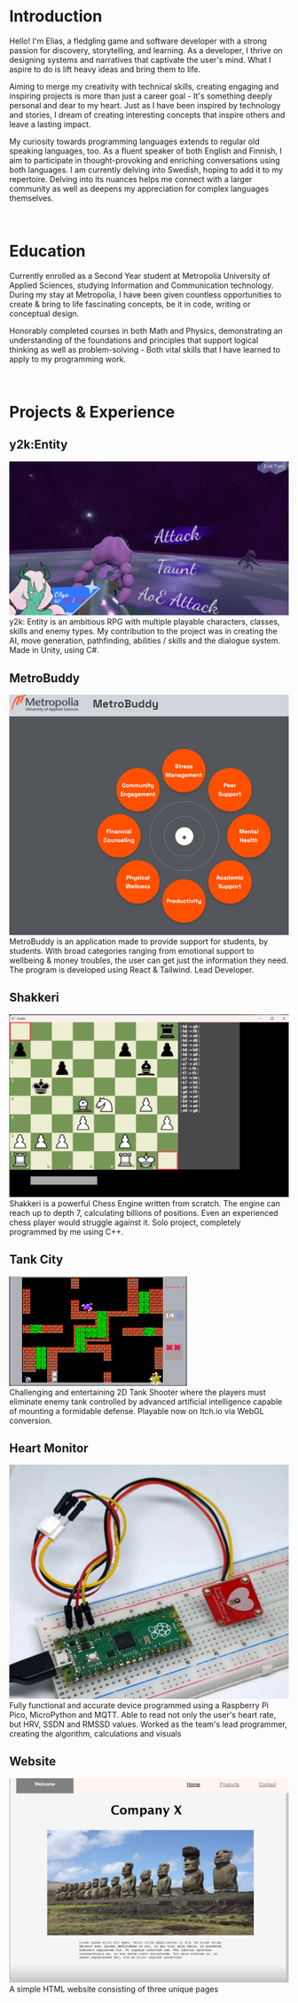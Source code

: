 <div class=texti>
  
<h1> Introduction </h1>

<p>
Hello! I'm Elias, a fledgling game and software developer with a strong passion for discovery, storytelling, and learning. As a developer, I thrive on designing systems and narratives that captivate the user's mind. What I aspire to do is lift heavy ideas and bring them to life. </p>

<p>
Aiming to merge my creativity with technical skills, creating engaging and inspiring projects is more than just a career goal - It's something deeply personal and dear to my heart. Just as I have been inspired by technology and stories, I dream of creating interesting concepts that inspire others and leave a lasting impact. </p>
  
<p>
My curiosity towards programming languages extends to regular old speaking languages, too. As a fluent speaker of both English and Finnish, I aim to participate in thought-provoking and enriching conversations using both languages. I am currently delving into Swedish, hoping to add it to my repertoire. Delving into its nuances helps me connect with a larger community as well as deepens my appreciation for complex languages themselves. </p>

<br>  


<h1> Education </h1>
<p> 
Currently enrolled as a Second Year student at Metropolia University of Applied Sciences, studying Information and Communication technology. During my stay at Metropolia, I have been given countless opportunities to create & bring to life fascinating concepts, be it in code, writing or conceptual design. 
</p>
<p>
Honorably completed courses in both Math and Physics,  demonstrating an understanding of the foundations and principles that support logical thinking as well as problem-solving - Both vital skills that I have learned to apply to my programming work.
</p>
</div>

<br>

<div class="texti">
<h1> Projects & Experience </h1>

<div class="container">

  <div class="Projs">
    <h2>y2k:Entity</h2>
    <a target="_blank" href="https://ssntr.itch.io/y2k-entity">
      <img src="assets\image.png" alt="y2k:Entity">
      <div class="image"></div>
    </a>
    <div class="desc2"> y2k: Entity is an ambitious RPG with multiple playable characters, classes, skills and enemy types. My contribution to the project was in creating the AI, move generation, pathfinding, abilities / skills and the dialogue system. Made in Unity, using C#. </div>
  </div>

  <div class="Projs">
    <h2>MetroBuddy</h2>
    <a target="_blank" href="https://www.youtube.com/watch?v=1EC8pYtVmL8&ab_channel=EliasVaara">
      <img src="assets/Screenshot 2025-05-15 190303.png" alt="MetroBuddy">
      <div class="image"></div>
    </a>
    <div class="desc2"> MetroBuddy is an application made to provide support for students, by students. With broad categories ranging from emotional support to wellbeing & money troubles, the user can get just the information they need. The program is developed using React & Tailwind. Lead Developer.
     </div>
  </div>

  <div class="Projs">
    <h2>Shakkeri</h2>
    <a target="_blank">
      <img src="assets\Screenshot 2025-03-12 175102.png" alt="Shakkeri">
      <div class="image"></div>
    </a>
    <div class="desc2"> Shakkeri is a powerful Chess Engine written from scratch. The engine can reach up to depth 7, calculating billions of positions. Even an experienced chess player would struggle against it. Solo project, completely programmed by me using C++. </div>
  </div>


  <div class="Projs">
    <h2>Tank City</h2>
    <a target="_blank" href="https://eliasvaa.itch.io/tank-city">
      <img src="assets/ezgif-3-d4bb78912f.gif" alt="Tank City">
      <div class="image"></div>
    </a>
    <div class="desc2"> Challenging and entertaining 2D Tank Shooter where the players must eliminate enemy tank controlled by 
      advanced artificial intelligence capable of mounting a formidable defense. Playable now on Itch.io via WebGL conversion. </div>
  </div>

  <div class="Projs">
    <h2>Heart Monitor</h2>
    <img src="assets/20221019153401_pico-with-pulse-sensor.webp" alt="Heart Monitor">
    <div class="desc1"> Fully functional and accurate device programmed using a Raspberry Pi Pico, MicroPython and MQTT. Able to 
      read not only the user's heart rate, but HRV, SSDN and RMSSD values. Worked as the team's lead programmer, creating the algorithm, calculations and visuals</div>
  </div>

  <div class="Projs">
    <h2>Website</h2>
    <a target="_blank" href="https://users.metropolia.fi/~eliasvaa/htmlproj/home.html">
      <img src="assets/chrome_hUTA1tg5Ha.png" alt="HTML Project">
      <div class="image"></div>
    </a>
    <div class="desc2"> A simple HTML website consisting of three unique pages</div>
  </div>
  
</div>
</div>
